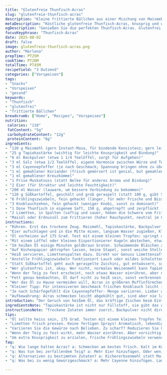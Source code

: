 ```yaml
---
title: "Glutenfreie Thunfisch-Acras"
slug: "glutenfreie-thunfisch-acras"
description: "Kleine frittierte Bällchen aus einer Mischung von Maismehl, Tapiokastärke, Süßkartoffel, Lauchzwiebeln, Knoblauch und Thunfisch. Glutenfrei, ohne Milch, ohne Nüsse. Die Gewürze bringen Schärfe und Tiefe. Schnell zuzubereiten, mit knusprigem Äußeren und saftigem Inneren. Ideal als Vorspeise oder Snack, serviert mit Limettenstücken für den frischen Kick."
metaDescription: "Köstliche glutenfreie Thunfisch-Acras, knusprig und würzig. Ideal als Snack oder Vorspeise. Mit Limette für den Frischekick."
ogDescription: "Genießen Sie die perfekten Thunfisch-Acras. Glutenfrei, schnell zubereitet und voller Geschmack."
focusKeyphrase: "Thunfisch-Acras"
date: 2025-08-02
draft: false
image: glutenfreie-thunfisch-acras.png
author: "Marlena"
prepTime: PT25M
cookTime: PT20M
totalTime: PT45M
recipeYield: "3 Dutzend"
categories: ["Vorspeisen"]
tags:
- "Snacks"
- "Vorspeisen"
- "gesund"
keywords:
- "Thunfisch"
- "glutenfrei"
- "frittierte Bällchen"
breadcrumb: ["Home", "Recipes", "Vorspeisen"]
nutrition: 
 calories: "110"
 fatContent: "5g"
 carbohydrateContent: "12g"
 proteinContent: "6g"
ingredients:
- "120 g Maismehl (gern Instant-Masa, für bindende Konsistenz; gern leicht helleres Maismehl als Ersatz)"
- "25 g Tapiokastärke (wichtig für leichte Knusprigkeit und Bindung)"
- "6 ml Backpulver (etwa 1 1/4 Teelöffel, sorgt für Aufgehen)"
- "3 ml Salz (etwa 1/2 Teelöffel, eigene Harmonie zwischen Würze und Teig)"
- "3 ml Cayennepfeffer (je nach Geschmack; Spannung bringen ohne zu überwürzen)"
- "1 ml gemahlener Koriander (frisch gemörsert ist genial, but gemahlen tut’s auch)"
- "1 ml gemahlener Kreuzkümmel"
- "1 Prise Muskatnuss (statt Nelke für anderes Aroma und Bindung)"
- "2 Eier (für Struktur und leichte Feuchtigkeit)"
- "200 ml Wasser (lauwarm, um bessere Verbindung zu bekommen)"
- "120 g Süßkartoffel, geschält und grob geraspelt (statt 100 g, gibt Süße und Volumen)"
- "6 Frühlingszwiebeln, fein gehackt (länger, für mehr Frische und Biss)"
- "3 Knoblauchzehen, fein gehackt (weniger Knobi, sonst zu dominant)"
- "1 Dose Thunfisch in eigenem Saft, 150 g, abgetropft und zerpflückt (mehr Fisch, mehr Geschmack)"
- "2 Limetten, in Spalten (saftig und sauer, heben die Schwere vom Frittierten)"
- "Maisöl oder Erdnussöl zum Frittieren (hoher Rauchpunkt, neutral im Geschmack)"
instructions:
- "Rühren. Erst das trockene Zeug. Maismehl, Tapiokastärke, Backpulver, Salz, Cayenne, Koriander, Kreuzkümmel, Muskatnuss zusammenschwenken. Nicht zu fein, Klümpchen sind okay."
- "Eier aufschlagen und in die Mitte mixen, langsam Wasser zugießen, Klumpen vermeiden. Teig wird wild, leicht klebrig, nicht zu flüssig. Raspeln und gehacktes Gemüse rein, kräftig mit Thunfisch vermengen. Der Teig darf ruhig unordentlich sein, Hauptsache alles verteilt."
- "Öl vorheizen auf 175 Grad. Test mit einem kleinen Tropfen: springt der Teig sofort auf, perfekt."
- "Mit einem Löffel oder kleinen Eisportionierer Kugeln abstechen, etwa walnussgroß. Vorsicht mit der Menge, in kleineren Chargen frittieren, sonst fällt Temperatur ab und Bällchen saugen Fett."
- "Im heißen Öl einige Minuten goldbraun braten. Schwimmende Bläschen an Oberfläche zeigen Hitze; die Acras anheben, wenden, kurz abwarten, knusprig und braun, nicht dunkel. Maximal 5 Minuten, dann raus – zu lang, innen trocken."
- "Auf Küchenpapier abtropfen lassen, keine Stapel, sonst weiche Stellen."
- "Heiß servieren, Limettenspalten dazu. Direkt vor Genuss Limettensaft rüberpressen, das Aroma zieht rein, macht frisch und leicht."
- "Anstelle Frühlingszwiebeln funktioniert Lauch oder mildes Schalotten fein gehackt, bringt mildere Süße."
- "Statt Süßkartoffel geht auch geraspelte Zucchini, gut entwässern, sonst matschig."
- "Wer glutenfrei ist, okay. Wer nicht, normales Weizenmehl kann Tapioka reduzieren, aber anders in Textur."
- "Wenn der Teig zu fest erscheint, noch etwas Wasser einrühren, aber nie zu dünn. Der Teig muss formen lassen, nicht fließen."
- "Fett genau beobachten, Öl darf nicht zu heiß sein, sonst verbrennen außen, innen roh. Kleine Testkugeln sofort prüfen. Nach dem Frittieren Acras leicht knusprig, innen saftig. Notfalls kleinere Portionen braten."
- "Wer das Öl zu Hause vermeiden will, Acras in größeren Muffinförmchen im Ofen backen, 200 Grad, 20 Minuten, bis braun, aber natürlich nicht ganz wie frittiert."
- "Kleiner Tipp: Für intensiveren Geschmack frischen Knoblauch leicht in Öl andünsten, auskühlen lassen und unter den Teig mischen."
- "Je nach Schärfegefühlt die Cayennepfeffer- Menge variieren. Lieber wenig starten, nachwürzen kann man immer."
- "Aufbewahrung: Acras schmecken leicht abgekühlt gut, sind aber nie lange haltbar. Aufwärmen in Pfanne mit wenig Öl – knusprig wird’s wieder."
introduction: "Der Geruch von heißem Öl, das kräftige Zischen beim Eintauchen der Teiglinge im Fett – das ist mein Zeichen, dass die Acras bald fertig sind. Mehr als nur eine Kombination von Zutaten ist es Gefühl; wie fest muss der Teig sein, welche Konsistenz der Süßkartoffel, wann die Gewürze genau ihre Wirkung entfalten. Qualität des Thunfischs beeinflusst das Resultat spürbar. Bei meiner ersten Version war das Ergebnis wässrig, zu käsig, nun nehme ich weniger Ei, mehr Wasser. Chili-Grad variiere ich je nach Gäste, ganz kaltgreifende nehmen dann weniger Cayenne, dafür mehr Koriander. Frühlingszwiebeln grob gehackt für einen Unterschied, nicht zu fein, sonst gehen sie in Teig auf, verloren. Manchmal mische ich Koriander frisch unter; gibt das Atemholen nach der Schärfe. Der Trick sind die Blasen im heißen Öl – blubbern richtig, schneller goldbraun. Beobachten und riechen. Acras sind mehr Gefühl als Formel, war mein Learning. Und: Limette nicht vergessen. Knallt das Aroma genau an den Punkt."
ingredientsNote: "Tapiokastärke ist nicht nur Füllstoff, sie gibt das gewisse Knuspergefühl. Mehr Süßkartoffel macht die Konsistenz cremiger, weniger pappig. Gewürze passen Sie ruhig nach Belieben an; ich tausche Nelke gegen Muskat, weil Nelke zu dominant war, hat mich gestört. Eier sind wichtig, sie verbinden alles, sonst zerfällt der Teig im heißen Öl. Falls kein Maisöl, Erdnussöl ist eine häufige Alternative – riecht neutral, frittiert stabil. Frühlingszwiebeln gut waschen, sonst sandig. Wasser sollte langsam zugegeben werden, nicht alles auf einmal, sonst zu nass und schleimig. Thunfisch darf nicht wässrig sein, sonst spritzt und das Fett zischt unangenehm. Limetten frisch auspressen, keine fertigen Limettensprays, schmeckt einfach besser. Alternative zu Maismehl wäre Kichererbsenmehl für einen nussigeren Geschmack, wenn kein Mais zur Hand. Frische Kräuter wie Petersilie kann man mutig ergänzen, gibt extra Frische und Farbe. Ich hatte einmal Probleme mit zerfallenden Acras, da halfen mehr Eier und weniger Wasser. Teig sollte dick genug sein, nicht laufen."
instructionsNote: "Trockene Zutaten immer zuerst, Backpulver nicht direkt in Wasser zerstreuen, sonst fällt Wirkung aus. Teig soll nach dem Mischen mittelzäh sein, nicht flüssig, besser fest, damit Kugeln formbar bleiben; wie ein dicker Kartoffelpüree. Öl immer auf Temperatur bringen, 170 bis 180 Grad optimal. Ein Holzstäbchen ins Öl halten: wenn Bläschen hochsteigen, passt's. Zu geringe Hitze und Teig saugt Fett, Acras werden matschig. Zu heiße Temperatur verbrennt außen, innen roh. Kleine Portionen frittieren, maximal 8 Kugeln gleichzeitig – sonst geht Hitze zurück. Kugeln erst drehen, wenn sich Farbe zeigt, sonst reißen sie auf. Mit einem Schaumlöffel rausheben, gut abtropfen auf Küchentuch, sonst fettig. Limetten zum Schluss – frisch gepresst, nicht zu früh zugegeben, sonst zerfällt Aroma. Entweder mit Löffel formen oder mit nassen Händen – letzteres klebt weniger. Manchmal hilft ein Spritzer Öl im Teig für bessere Haftung. Ein wenig Geduld, nicht gleich alles frittieren, dann bleibt der Spaß erhalten. Auf Resten in Pfanne mit wenig Öl anbraten – bringt Kruste zurück."
tips:
- "Öl sollte heiss sein, 175 Grad. Testen mit einem kleinen Tropfen Teig. Bläschen steigen, dann passt's. Kleinere Portionen frittieren. Überhitzen vermeiden, sonst verbrennen sie."
- "Limetten frisch pressen. Keine fertigen Sprays! Aromatisch, lebendig. Vor dem Servieren drüber geben, das bringt die Acras zum Leben. Bällchen am besten heiss servieren. Bei kühleren Temperaturen, weniger spannend."
- "Variieren Sie die Gewürze nach Belieben. Zu scharf? Reduzieren Sie Cayennepfeffer. Zu milde? Etwas mehr Koriander kann helfen. Experimentieren ist der Schlüssel, Geschmäcker sind individuell."
- "Wenn der Teig zu fest wirkt, mehr Wasser einrühren. Aber vorsichtig, nicht zu dünn. Er muss formbar bleiben. Ansonsten – wenn er zu flüssig ist, alles läuft davon."
- "Um extra Knusprigkeit zu erzielen, frische Frühlingszwiebeln verwenden. Oder auch Lauch, bringt milderen Geschmack. Geraspelte Zucchini als Alternative? Ja, aber gut entwässern, sonst matschig."
faq:
- "q: Wie lange halten Acras? a: Schmecken am besten frisch. Kalt im Kühlschrank? Nicht lange haltbar. Aufwärmen in Pfanne mit wenig Öl. Knusprigkeit kehrt zurück."
- "q: Was tun bei zerfallendem Teig? a: Mehr Eier hinzufügen. Oder weniger Wasser. Teig muss dick genug sein. Sonst im Öl zerfällt alles."
- "q: Alternativen zu bestimmten Zutaten? a: Kichererbsenmehl statt Maismehl. Für nussigen Geschmack und Konsistenz. Erdnussöl anstelle von Maisöl? Funktioniert gut beim Frittieren."
- "q: Was bei zu wenig Gewürzgeschmack? a: Mehr Cayenne hinzufügen. Langsam und vorsichtig, nachwürzen ist wichtig. Koriander frisch dazu geben. Das Aroma erwacht."

---
```

